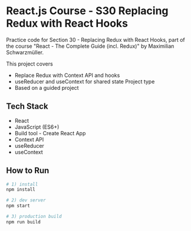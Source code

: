 # React.js Course - S30 Replacing Redux with React Hooks

Practice code for Section 30 - Replacing Redux with React Hooks, part of the course "React - The Complete Guide (incl. Redux)" by Maximilian Schwarzmüller.

This project covers
- Replace Redux with Context API and hooks
- useReducer and useContext for shared state
Project type
- Based on a guided project

## Tech Stack
- React
- JavaScript (ES6+)
- Build tool - Create React App
- Context API
- useReducer
- useContext
## How to Run

```bash
# 1) install
npm install

# 2) dev server
npm start

# 3) production build
npm run build
```